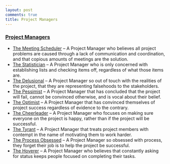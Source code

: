 ```yaml
---
layout: post
comments: true
title: Project Managers
---
```


### [Project Managers](https://neilonsoftware.com/books/personality-patterns-of-problematic-projects/project-managers/)

* [The Meeting Scheduler](https://neilonsoftware.com/books/personality-patterns-of-problematic-projects/project-managers/the-meeting-scheduler/) – A Project Manager who believes all project problems are caused through a lack of communication and coordination, and that copious amounts of meetings are the solution.
* [The Statistician](https://neilonsoftware.com/books/personality-patterns-of-problematic-projects/project-managers/the-statistician/) – A Project Manager who is only concerned with establishing lists and checking items off, regardless of what those items are.
* [The Delusional](https://neilonsoftware.com/books/personality-patterns-of-problematic-projects/project-managers/the-delusional/) – A Project Manager so out of touch with the realities of the project, that they are representing falsehoods to the stakeholders.
* [The Pessimist](https://neilonsoftware.com/books/personality-patterns-of-problematic-projects/project-managers/the-pessimist/) – A Project Manager that has concluded that the project will fail, cannot be convinced otherwise, and is vocal about their belief.
* [The Optimist](https://neilonsoftware.com/books/personality-patterns-of-problematic-projects/project-managers/the-optimist/) – A Project Manager that has convinced themselves of project success regardless of evidence to the contrary.
* [The Cheerleader](https://neilonsoftware.com/books/personality-patterns-of-problematic-projects/project-managers/the-cheerleader/) – A Project Manager who focuses on making sure everyone on the project is happy, rather than if the project will be successful.
* [The Tyrant](https://neilonsoftware.com/books/personality-patterns-of-problematic-projects/project-managers/the-tyrant/) – A Project Manager that treats project members with contempt in the name of motivating them to work harder.
* [The Process Obsessed](https://neilonsoftware.com/books/personality-patterns-of-problematic-projects/project-managers/the-process-obsessed/) – A Project Manager so obsessed with process, they forget their job is to help the project be successful.
* [The Hoverer](https://neilonsoftware.com/books/personality-patterns-of-problematic-projects/project-managers/the-hoverer/) – A Project Manager who believes that constantly asking for status keeps people focused on completing their tasks.


